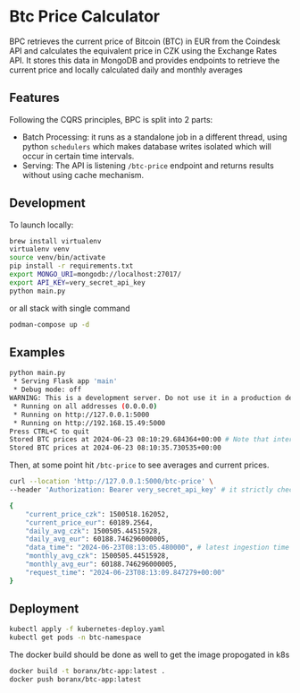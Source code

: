 # Btc Price Calculator
BPC retrieves the current price of Bitcoin (BTC) in EUR from the Coindesk API and calculates the equivalent price in CZK using the Exchange Rates API. It stores this data in MongoDB and provides endpoints to retrieve the current price and locally calculated daily and monthly averages

## Features
Following the CQRS principles, BPC is split into 2 parts:
- Batch Processing: it runs as a standalone job in a different thread, using python `schedulers` which makes database writes isolated which will occur in certain time intervals.
- Serving: The API is listening `/btc-price` endpoint and returns results without using cache mechanism.

## Development

To launch locally:

```sh
brew install virtualenv
virtualenv venv
source venv/bin/activate
pip install -r requirements.txt
export MONGO_URI=mongodb://localhost:27017/
export API_KEY=very_secret_api_key
python main.py
```
or all stack with single command
```sh
podman-compose up -d
```

## Examples
```sh
python main.py
 * Serving Flask app 'main'
 * Debug mode: off
WARNING: This is a development server. Do not use it in a production deployment. Use a production WSGI server instead.
 * Running on all addresses (0.0.0.0)
 * Running on http://127.0.0.1:5000
 * Running on http://192.168.15.49:5000
Press CTRL+C to quit
Stored BTC prices at 2024-06-23 08:10:29.684364+00:00 # Note that interval is set to 5 seconds for development purposes
Stored BTC prices at 2024-06-23 08:10:35.730535+00:00
```

Then, at some point hit `/btc-price` to see averages and current prices.

```sh
curl --location 'http://127.0.0.1:5000/btc-price' \
--header 'Authorization: Bearer very_secret_api_key' # it strictly check if token is `very_secret_api_key` but normally we'd verify to see if its valid from auth database.
```

```sh
{
    "current_price_czk": 1500518.162052,
    "current_price_eur": 60189.2564,
    "daily_avg_czk": 1500505.44515928,
    "daily_avg_eur": 60188.746296000005,
    "data_time": "2024-06-23T08:13:05.480000", # latest ingestion time
    "monthly_avg_czk": 1500505.44515928,
    "monthly_avg_eur": 60188.746296000005,
    "request_time": "2024-06-23T08:13:09.847279+00:00"
}
```

## Deployment
```sh
kubectl apply -f kubernetes-deploy.yaml
kubectl get pods -n btc-namespace
```

The docker build should be done as well to get the image propogated in k8s
```sh
docker build -t boranx/btc-app:latest .
docker push boranx/btc-app:latest
```